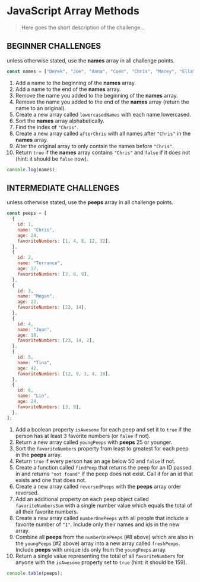 # JavaScript Array Methods

> Here goes the short description of the challenge...

## BEGINNER CHALLENGES

unless otherwise stated, use the **names** array in all challenge points.

```javascript
const names = ["Derek", "Joe", "Anna", "Coen", "Chris", "Macey", "Ella"];
```

1. Add a name to the beginning of the **names** array.
1. Add a name to the end of the **names** array.
1. Remove the name you added to the beginning of the **names** array.
1. Remove the name you added to the end of the **names** array (return the name to an original).
1. Create a new array called `lowercasedNames` with each name lowercased.
1. Sort the **names** array alphabetically.
1. Find the index of `"Chris"`.
1. Create a new array called `afterChris` with all names after `"Chris"` in the **names** array.
1. Alter the original array to only contain the names before `"Chris"`.
1. Return `true` if the **names** array contains `"Chris"` and `false` if it does not (hint: it should be `false` now).

```javascript
console.log(names);
```

## INTERMEDIATE CHALLENGES

unless otherwise stated, use the **peeps** array in all challenge points.

```javascript
const peeps = [
  {
    id: 1,
    name: "Chris",
    age: 24,
    favoriteNumbers: [1, 4, 8, 12, 32],
  },
  {
    id: 2,
    name: "Terrance",
    age: 37,
    favoriteNumbers: [2, 8, 9],
  },
  {
    id: 3,
    name: "Megan",
    age: 22,
    favoriteNumbers: [23, 14],
  },
  {
    id: 4,
    name: "Juan",
    age: 18,
    favoriteNumbers: [23, 14, 2],
  },
  {
    id: 5,
    name: "Tina",
    age: 42,
    favoriteNumbers: [12, 9, 1, 4, 18],
  },
  {
    id: 6,
    name: "Lin",
    age: 24,
    favoriteNumbers: [3, 9],
  },
];
```

1. Add a boolean property `isAwesome` for each peep and set it to `true` if the person has at least 3 favorite numbers (or `false` if not).
1. Return a new array called `youngPeeps` with **peeps** 25 or younger.
1. Sort the `favoriteNumbers` property from least to greatest for each peep in the **peeps** array.
1. Return `true` if every person has an age below 50 and `false` if not.
1. Create a function called `findPeep` that returns the peep for an ID passed in and returns `"not found"` if the peep does not exist. Call it for an id that exists and one that does not.
1. Create a new array called `reversedPeeps` with the **peeps** array order reversed.
1. Add an additional property on each peep object called `favoriteNumbersSum` with a single number value which equals the total of all their favorite numbers.
1. Create a new array called `numberOnePeeps` with all people that include a favorite number of `"1"`. Include only their names and ids in the new array.
1. Combine all **peeps** from the `numberOnePeeps` (#8 above) which are also in the `youngPeeps` (#2 above) array into a new array called `freshPeeps`. Include **peeps** with unique ids only from the `youngPeeps` array.
1. Return a single value representing the total of all `favoriteNumbers` for anyone with the `isAwesome` property set to `true` (hint: it should be 159).

```javascript
console.table(peeps);
```
